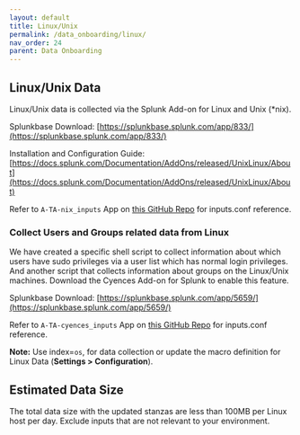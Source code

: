 ```yaml
---
layout: default
title: Linux/Unix
permalink: /data_onboarding/linux/
nav_order: 24
parent: Data Onboarding
---
```


## **Linux/Unix Data**

Linux/Unix data is collected via the Splunk Add-on for Linux and Unix (*nix).  

Splunkbase Download:
[https://splunkbase.splunk.com/app/833/](https://splunkbase.splunk.com/app/833/) 

Installation and Configuration Guide:
[https://docs.splunk.com/Documentation/AddOns/released/UnixLinux/About](https://docs.splunk.com/Documentation/AddOns/released/UnixLinux/About) 

Refer to `A-TA-nix_inputs` App on [this GitHub Repo](https://github.com/CrossRealms/Cyences-Input-Apps) for inputs.conf reference.


### Collect Users and Groups related data from Linux

We have created a specific shell script to collect information about which users have sudo privileges via a user list which has normal login privileges. And another script that collects information about groups on the Linux/Unix machines. Download the Cyences Add-on for Splunk to enable this feature.

Splunkbase Download: 
[https://splunkbase.splunk.com/app/5659/](https://splunkbase.splunk.com/app/5659/) 

Refer to `A-TA-cyences_inputs` App on [this GitHub Repo](https://github.com/CrossRealms/Cyences-Input-Apps) for inputs.conf reference.


**Note:** Use index=`os`, for data collection or update the macro definition for Linux Data (**Settings > Configuration**).

## Estimated Data Size
The total data size with the updated stanzas are less than 100MB per Linux host per day. Exclude inputs that are not relevant to your environment.
